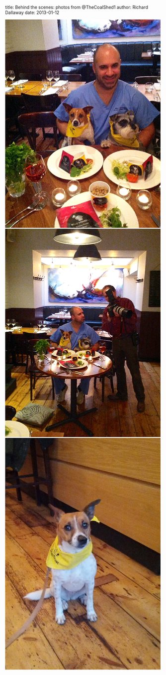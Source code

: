 
title: Behind the scenes: photos from @TheCoalShed1
author: Richard Dallaway
date: 2013-01-12

<div><a href="/media/2013-01-12 10.34.10.jpg"><img width="500" src="/media/2013-01-12 10.34.10.jpg.500.jpg" height="667"></img></a></div><div><a href="/media/2013-01-12 10.34.04.jpg"><img width="500" src="/media/2013-01-12 10.34.04.jpg.500.jpg" height="667"></img></a></div><div><a href="/media/2013-01-12 10.12.52.jpg"><img width="500" src="/media/2013-01-12 10.12.52.jpg.500.jpg" height="742"></img></a></div>


    
    
